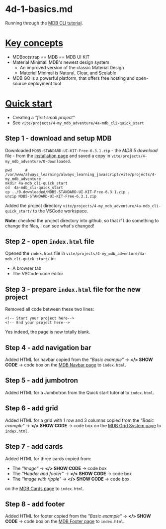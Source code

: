 
# 4d-1-basics.md

Running through the
[MDB CLI tutorial](https://mdbootstrap.com/learn/mdb-foundations/basics/introduction/).

# [Key concepts](https://mdbootstrap.com/learn/mdb-foundations/basics/key-concepts/)

- MDBootstrap == MDB == MDB UI KIT
- Material Minimal: MDB's newest design system
  - An improved version of the classic Material Design
  - Material Minimal is Natural, Clear, and Scalable
- MDB GO is a powerful platform, that offers free hosting and open-source deployment tool

# [Quick start](https://mdbootstrap.com/learn/mdb-foundations/basics/quick-start/)

- Creating a *"first small project"*
- See `vite/projects/4-my_mdb_adventure/4a-mdb_cli-quick_start`

## Step 1 - download and setup MDB

Downloaded `MDB5-STANDARD-UI-KIT-Free-6.3.1.zip` - the *MDB 5 download* file - from the
[installation page](https://mdbootstrap.com/docs/standard/getting-started/installation/)
and saved a copy in `vite/projects/4-my_mdb_adventure/0-downloaded`.

```
pwd      # /var/www/always_learning/always_learning_javascript/vite/projects/4-my_mdb_adventure
mkdir 4a-mdb_cli-quick_start
cd  4a-mdb_cli-quick_start
cp ../0-downloaded/MDB5-STANDARD-UI-KIT-Free-6.3.1.zip .
unzip MDB5-STANDARD-UI-KIT-Free-6.3.1.zip
```

Added the project directory `vite/projects/4-my_mdb_adventure/4a-mdb_cli-quick_start/` to the VSCode workspace.

**Note:** checked the  project directory into github, so that if I do something to change the files, I can see what's changed!

## Step 2 - open `index.html` file

Opened the `index.html` file in `vite/projects/4-my_mdb_adventure/4a-mdb_cli-quick_start/` in:

- A browser tab
- The VSCode code editor

## Step 3 - prepare `index.html` file for the new project

Removed all code between these two lines:

```
<!-- Start your project here-->
<!-- End your project here-->
```

Yes indeed, the page is now totally blank.

## Step 4 - add navigation bar

Added HTML for navbar copied from the *"Basic example"* -> **</> SHOW CODE** -> code box on the
[MDB Navbar page](https://mdbootstrap.com/docs/standard/navigation/navbar/) to `index.html`.

## Step 5 - add jumbotron

Added HTML for a Jumbotron from the Quick start tutorial to `index.html`.

## Step 6 - add grid

Added HTML for a grid with 1 row and 3 columns copied from the *"Basic example"* -> **</> SHOW CODE** -> code box on the
[MDB Grid System page](https://mdbootstrap.com/docs/standard/layout/grid/) to `index.html`.

## Step 7 - add cards

Added HTML for three cards copied from:

- The *"Image"* -> **</> SHOW CODE** -> code box
- The *"Header and footer"* -> **</> SHOW CODE** -> code box
- The *"Image with ripple"* -> **</> SHOW CODE** -> code box

on the [MDB Cards page](https://mdbootstrap.com/docs/standard/components/cards/) to `index.html`.

## Step 8 - add footer

Added HTML for footer copied from the *"Basic example"* -> **</> SHOW CODE** -> code box on the
[MDB Footer page](https://mdbootstrap.com/docs/standard/navigation/footer/) to `index.html`.

